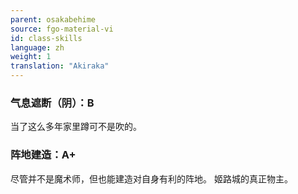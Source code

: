 ```yaml
---
parent: osakabehime
source: fgo-material-vi
id: class-skills
language: zh
weight: 1
translation: "Akiraka"
---
```


### 气息遮断（阴）：B

当了这么多年家里蹲可不是吹的。

### 阵地建造：A+

尽管并不是魔术师，但也能建造对自身有利的阵地。
姬路城的真正物主。
